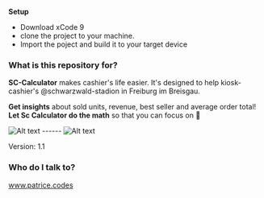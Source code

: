 **Setup**
- Download xCode 9
- clone the project to your machine. 
- Import the poject and build it to your target device

### What is this repository for? ###

**SC-Calculator** makes cashier's life easier. 
It's designed to help kiosk-cashier's  @schwarzwald-stadion in Freiburg im Breisgau.

**Get insights** about sold units, revenue, best seller and average order total!
**Let Sc Calculator do the math** so that you can focus on 🍻


![Alt text](https://i.imgur.com/rWg7i2Q.png?1 "Calculation scenario")  ------  ![Alt text](https://i.imgur.com/NXFopHe.png?1 "Statistics scenario")



Version: 1.1


### Who do I talk to? ###

www.patrice.codes